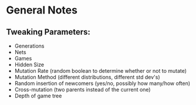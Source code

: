 # General Notes

## Tweaking Parameters:

+ Generations
+ Nets
+ Games
+ Hidden Size
+ Mutation Rate (random boolean to determine whether or not to mutate)
+ Mutation Method (different distributions, different std dev's)
+ Random insertion of newcomers (yes/no, possibly how many/how often)
+ Cross-mutation (two parents instead of the current one)
+ Depth of game tree
